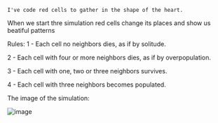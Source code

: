     I've code red cells to gather in the shape of the heart.
When we start thre simulation red cells change its places 
and show us beatiful patterns

Rules:
   1 - Each cell no neighbors dies, as if by solitude.
 
   2 -  Each cell with four or more neighbors dies, as if by overpopulation.

   3 - Each cell with one, two or three neighbors survives.

   4 - Each cell with three neighbors becomes populated.
   
   The image of the simulation:
   
![image](https://user-images.githubusercontent.com/101692718/162162102-60724dd3-89aa-41bd-92e5-7ac31ae58a06.png)
